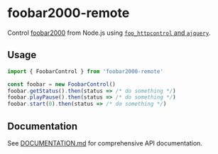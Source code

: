 # foobar2000-remote

Control [foobar2000](https://www.foobar2000.org/) from Node.js using [`foo_httpcontrol` and `ajquery`](https://bitbucket.org/oblikoamorale/foo_httpcontrol/downloads/).

## Usage

```ts
import { FoobarControl } from 'foobar2000-remote'

const foobar = new FoobarControl()
foobar.getStatus().then(status => /* do something */)
foobar.playPause().then(status => /* do something */)
foobar.start(0).then(status => /* do something */)
```

## Documentation

See [DOCUMENTATION.md](./DOCUMENTATION.md) for comprehensive API documentation.
